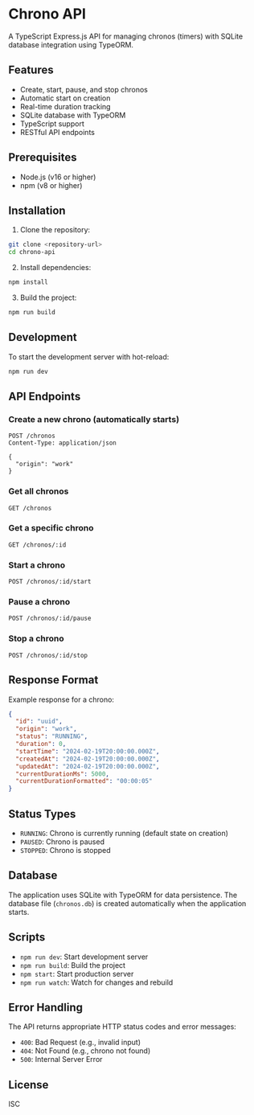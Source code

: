 # Chrono API

A TypeScript Express.js API for managing chronos (timers) with SQLite database integration using TypeORM.

## Features

- Create, start, pause, and stop chronos
- Automatic start on creation
- Real-time duration tracking
- SQLite database with TypeORM
- TypeScript support
- RESTful API endpoints

## Prerequisites

- Node.js (v16 or higher)
- npm (v8 or higher)

## Installation

1. Clone the repository:
```bash
git clone <repository-url>
cd chrono-api
```

2. Install dependencies:
```bash
npm install
```

3. Build the project:
```bash
npm run build
```

## Development

To start the development server with hot-reload:
```bash
npm run dev
```

## API Endpoints

### Create a new chrono (automatically starts)
```http
POST /chronos
Content-Type: application/json

{
  "origin": "work"
}
```

### Get all chronos
```http
GET /chronos
```

### Get a specific chrono
```http
GET /chronos/:id
```

### Start a chrono
```http
POST /chronos/:id/start
```

### Pause a chrono
```http
POST /chronos/:id/pause
```

### Stop a chrono
```http
POST /chronos/:id/stop
```

## Response Format

Example response for a chrono:
```json
{
  "id": "uuid",
  "origin": "work",
  "status": "RUNNING",
  "duration": 0,
  "startTime": "2024-02-19T20:00:00.000Z",
  "createdAt": "2024-02-19T20:00:00.000Z",
  "updatedAt": "2024-02-19T20:00:00.000Z",
  "currentDurationMs": 5000,
  "currentDurationFormatted": "00:00:05"
}
```

## Status Types

- `RUNNING`: Chrono is currently running (default state on creation)
- `PAUSED`: Chrono is paused
- `STOPPED`: Chrono is stopped

## Database

The application uses SQLite with TypeORM for data persistence. The database file (`chronos.db`) is created automatically when the application starts.

## Scripts

- `npm run dev`: Start development server
- `npm run build`: Build the project
- `npm start`: Start production server
- `npm run watch`: Watch for changes and rebuild

## Error Handling

The API returns appropriate HTTP status codes and error messages:

- `400`: Bad Request (e.g., invalid input)
- `404`: Not Found (e.g., chrono not found)
- `500`: Internal Server Error

## License

ISC 